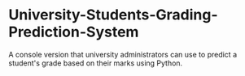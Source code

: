 # University-Students-Grading-Prediction-System
A console version that university administrators can use to predict a student's grade based on their marks using Python.
